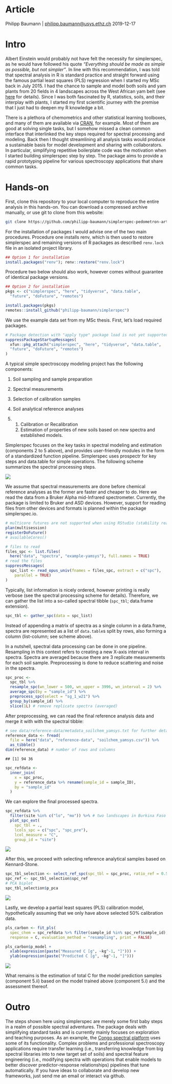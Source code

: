 Article
================
Philipp Baumann | <philipp.baumann@usys.ethz.ch>
2019-12-17

# Intro

Albert Einstein would probably not have felt the necessity for
simplerspec, as he would have followed his quote *“Everything should be
made as simple as possible, but not simpler”*. In line with this
recommendation, I was told that spectral analysis in R is standard
practice and straight forward using the famous partial least squares
(PLS) regression when I started my MSc back in July 2015. I had the
chance to sample and model both soils and yam plants from 20 fields in 4
landscapes across the West African yam belt (see
[here](http://yamsys.org) for details). Since I was both fascinated by
R, statistics, soils, and their interplay with plants, I started my
first scientific journey with the premise that I just had to deepen my R
knowledge a bit.

There is a plethora of chemometrics and other statistical learning
toolboxes, and many of them are available via
[CRAN](https://cran.r-project.org/), for example. Most of them are good
at solving single tasks, but I somehow missed a clean common interface
that interlinked the key steps required for spectral processing and
modeling. Back then I thought streamlining all analysis tasks would
produce a sustainable basis for model development and sharing with
collaborators. In particular, simplifying repetitive boilerplate code
was the motivation when I started building simplerspec step by step. The
package aims to provide a rapid prototyping pipeline for various
spectroscopy applications that share common tasks.

# Hands-on

First, clone this repository to your local computer to reproduce the
entire analysis in this hands-on. You can download a compressed archive
manually, or use git to clone from this
website:

``` bash
git clone https://github.com/philipp-baumann/simplerspec-pedometron-article.git
```

For the installation of packages I would advise one of the two main
procedures. Procedure one installs renv, which is then used to restore
simplerspec and remaining versions of R packages as described
`renv.lock` file in an isolated project library.

``` r
## Option 1 for installation
install.packages("renv"); renv::restore("renv.lock")
```

Procedure two below should also work, however comes without guarantee of
identical package versions.

``` r
## Option 2 for installation
pkgs <- c("simplerspec", "here", "tidyverse", "data.table",
  "future", "doFuture", "remotes")
```

``` r
install.packages(pkgs)
remotes::install_github("philipp-baumann/simplerspec")
```

We use the example data set from my MSc thesis. First, let’s load
required
packages.

``` r
# Package detection with "apply type" package load is not yet supported in renv
suppressPackageStartupMessages(
  xfun::pkg_attach("simplerspec", "here", "tidyverse", "data.table",
  "future", "doFuture", "remotes")
)
```

A typical simple spectroscopy modeling project has the following
components:

1.  Soil sampling and sample preparation

2.  Spectral measurements

3.  Selection of calibration samples

4.  Soil analytical reference analyses

5.  1.  Calibration or Recalibration
    2.  Estimation of properties of new soils based on new spectra and
        established models.

Simplerspec focuses on the key tasks in spectral modeling and estimation
(components 2 to 5 above), and provides user-friendly modules in the
form of a standardized function pipeline. Simplerspec uses prospectr for
key steps and data.table for simple operations. The following scheme
summarizes the spectral processing steps.

![](img/simplerspec-read-proc-tibble.png)<!-- -->

We assume that spectral measurements are done before chemical reference
analyses as the former are faster and cheaper to do. Here we read the
data from a Bruker Alpha mid-Infrared spectrometer. Currently, the
package is limited to Bruker and ASD devices. However, support for
reading files from other devices and formats is planned within the
package
simplerspec.io.

``` r
# multicore futures are not supported when using RStudio (stability reasons)
plan(multisession)
registerDoFuture()
# availableCores()

# files to read
files_spc <- list.files(
  here("data", "spectra", "example-yamsys"), full.names = TRUE)
# read the files
suppressMessages(
  spc_list <- read_opus_univ(fnames = files_spc, extract = c("spc"),
    parallel = TRUE)
)
```

Typically, list information is nicely ordered, however printing is
really verbose (see the spectral processing scheme for details).
Therefore, we can gather the list into a so-called spectral tibble
(`spc_tbl`; data.frame extension).

``` r
spc_tbl <- gather_spc(data = spc_list)
```

Instead of appending a matrix of spectra as a single column in a
data.frame, spectra are represented as a list of `data.table`s split by
rows, also forming a column (list-column; see scheme above).

In a nutshell, spectral data processing can be done in one pipeline.
Resampling in this context refers to creating a new X-axis interval in
spectra. Spectra are averaged because there are 3 replicate measurements
for each soil sample. Preprocessing is done to reduce scattering and
noise in the spectra.

``` r
spc_proc <- 
  spc_tbl %>%
  resample_spc(wn_lower = 500, wn_upper = 3996, wn_interval = 2) %>%
  average_spc(by = "sample_id") %>%
  preprocess_spc(select = "sg_1_w21") %>%
  group_by(sample_id) %>%
  slice(1L) # remove replicate spectra (averaged)
```

After preprocessing, we can read the final reference analysis data and
merge it with with the spectral
tibble:

``` r
# see data/reference-data/metadata_soilchem_yamsys.txt for further details
reference_data <- fread(
  file = here("data", "reference-data", "soilchem_yamsys.csv")) %>%
  as_tibble()
dim(reference_data) # number of rows and columns
```

    ## [1] 94 36

``` r
spc_refdata <- 
  inner_join(
    x = spc_proc,
    y = reference_data %>% rename(sample_id = sample_ID),
    by = "sample_id"
  )
```

We can explore the final processed spectra.

``` r
spc_refdata %>%
  filter(site %in% c("lo", "mo")) %>% # two landscapes in Burkina Faso
  plot_spc_ext(
    spc_tbl = .,
    lcols_spc = c("spc", "spc_pre"),
    lcol_measure = "C",
    group_id = "site")
```

![](README_files/figure-gfm/spc-refdata-plot-1.png)<!-- -->

After this, we proceed with selecting reference analytical samples based
on Kennard-Stone.

``` r
spc_tbl_selection <- select_ref_spc(spc_tbl = spc_proc, ratio_ref = 0.5)
spc_ref <- spc_tbl_selection$spc_ref
# PCA biplot
spc_tbl_selection$p_pca
```

![](README_files/figure-gfm/unnamed-chunk-11-1.png)<!-- -->

Lastly, we develop a partial least squares (PLS) calibration model,
hypothetically assuming that we only have above selected 50% calibration
data.

``` r
pls_carbon <- fit_pls(
  spec_chem = spc_refdata %>% filter(sample_id %in% spc_ref$sample_id), 
  response = C, evaluation_method = "resampling", print = FALSE)
```

``` r
pls_carbon$p_model +
  xlab(expression(paste("Measured C [g", ~kg^-1, "]"))) +
  ylab(expression(paste("Predicted C [g", ~kg^-1, "]")))
```

![](README_files/figure-gfm/unnamed-chunk-13-1.png)<!-- -->

What remains is the estimation of total C for the model prediction
samples (component 5.ii) based on the model trained above (component
5.i) and the assessment thereof.

# Outro

The steps shown here using simplerspec are merely some first baby steps
in a realm of possible spectral adventures. The package deals with
simplifying standard tasks and is currently mainly focuses on
exploration and teaching purposes. As an example, the [Congo spectral
platform](https://sae-interactive-data.ethz.ch/simplerspec.drc/) uses
some of its functionality. Complex problems and professional
spectroscopy applications require transfer learning (i.e., transferring
knowledge from big spectral libraries into to new target set of soils)
and spectral feature engineering (i.e., modifying spectra with
operations that enable models to better discover predictor-response
relationships) pipelines that tune automatically. If you have ideas to
collaborate and develop new frameworks, just send me an email or
interact via github.
